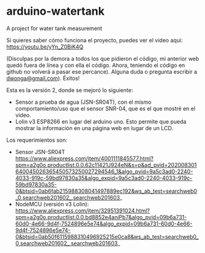 # arduino-watertank
A project for water tank measurement

Si quieres saber cómo funciona el proyecto, puedes ver el video aqui: 
https://youtu.be/yYn_Z0BiK4Q

(Disculpas por la demora a todos los que pidieron el código, mi anterior web quedó fuera de línea y con ella el código. Ahora, teniendo el código en github no volverá a pasar ese percance). Alguna duda o pregunta escribir a dwonga@gmail.com). Éxitos!

Esta es la versión 2, donde se mejoró lo siguiente:
- Sensor a prueba de agua (JSN-SR04T), con el mismo comportamiento/uso que el sensor SNR-04, que es el que mostré en el video.
- Lolin v3 ESP8266 en lugar del arduino uno. Esto permite que pueda mostrar la información en una página web en lugar de un LCD.

Los requerimientos son: 
- Sensor JSN-SR04T
https://www.aliexpress.com/item/4001111845577.html?spm=a2g0o.productlist.0.0.62c11421J924eN&s=p&ad_pvid=202008301640045026365450573250027294546_1&algo_pvid=9a5c3ad0-2240-4033-919c-59bd97830a35&algo_expid=9a5c3ad0-2240-4033-919c-59bd97830a35-0&btsid=0ab6fab215988308041497889ec192&ws_ab_test=searchweb0_0,searchweb201602_,searchweb201603_
- NodeMCU (versión v3 Lolin):
https://www.aliexpress.com/item/32951391024.html?spm=a2g0o.productlist.0.0.bd8852e4aniPb7&algo_pvid=09b6a731-60d0-4e66-9d4f-7524896e5e74&algo_expid=09b6a731-60d0-4e66-9d4f-7524896e5e74-0&btsid=0ab50f6115988310496925215e0ca8&ws_ab_test=searchweb0_0,searchweb201602_,searchweb201603_
